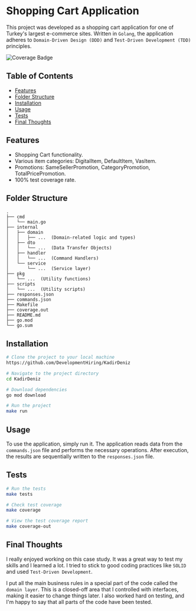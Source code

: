 # Shopping Cart Application

This project was developed as a shopping cart application for one of Turkey's largest e-commerce sites. Written in `Golang`, the application adheres to `Domain-Driven Design (DDD)` and `Test-Driven Development (TDD)` principles.

![Coverage Badge](https://img.shields.io/badge/Coverage-100%25-green)

## Table of Contents

- [Features](#features)
- [Folder Structure](#folder-structure)
- [Installation](#installation)
- [Usage](#usage)
- [Tests](#tests)
- [Final Thoughts](#final-thoughts)

## Features

- Shopping Cart functionality.
- Various item categories: DigitalItem, DefaultItem, VasItem.
- Promotions: SameSellerPromotion, CategoryPromotion, TotalPricePromotion.
- 100% test coverage rate.

## Folder Structure

```
.
├── cmd
│   └── main.go
├── internal
│   ├── domain
│   │   ├── ...  (Domain-related logic and types)
│   ├── dto
│   │   └── ...  (Data Transfer Objects)
│   ├── handler
│   │   └── ...  (Command Handlers)
│   └── service
│       └── ...  (Service layer)
├── pkg
│   └── ...  (Utility functions)
├── scripts
│   └── ...  (Utility scripts)
├── responses.json
├── commands.json
├── Makefile
├── coverage.out
├── README.md
├── go.mod
└── go.sum
```

## Installation

```bash
# Clone the project to your local machine
https://github.com/DevelopmentHiring/KadirDeniz

# Navigate to the project directory
cd KadirDeniz

# Download dependencies
go mod download

# Run the project
make run

```

## Usage

To use the application, simply run it. The application reads data from the `commands.json` file and performs the necessary operations. After execution, the results are sequentially written to the `responses.json` file.


## Tests

```bash
# Run the tests
make tests

# Check test coverage
make coverage

# View the test coverage report
make coverage-out
```

## Final Thoughts

I really enjoyed working on this case study. It was a great way to test my skills and I learned a lot. I tried to stick to good coding practices like `SOLID` and used `Test-Driven Development`. 

I put all the main business rules in a special part of the code called the `domain layer`. This is a closed-off area that I controlled with interfaces, making it easier to change things later. I also worked hard on testing, and I'm happy to say that all parts of the code have been tested.
